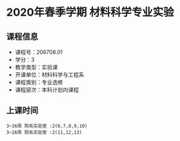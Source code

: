 # 2020年春季学期 材料科学专业实验 






## 课程信息

- 课程号：206708.01
- 学分：3
- 教学类型：实验课
- 开课单位：材料科学与工程系
- 课程类别：专业选修
- 课程层次：本科计划内课程

## 上课时间

```
3~16周 院系实验室 :2(6,7,8,9,10)
3~16周 院系实验室 :2(11,12,13)
```

